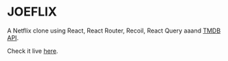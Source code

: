 # JOEFLIX
A Netflix clone using React, React Router, Recoil, React Query aaand [TMDB API](https://developers.themoviedb.org/4/getting-started/authorization).

Check it live [here](https://joeflix.netlify.app).
